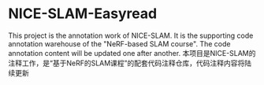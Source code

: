 # NICE-SLAM-Easyread
This project is the annotation work of NICE-SLAM. It is the supporting code annotation warehouse of the "NeRF-based SLAM course". The code annotation content will be updated one after another.
本项目是NICE-SLAM的注释工作，是“基于NeRF的SLAM课程”的配套代码注释仓库，代码注释内容将陆续更新
